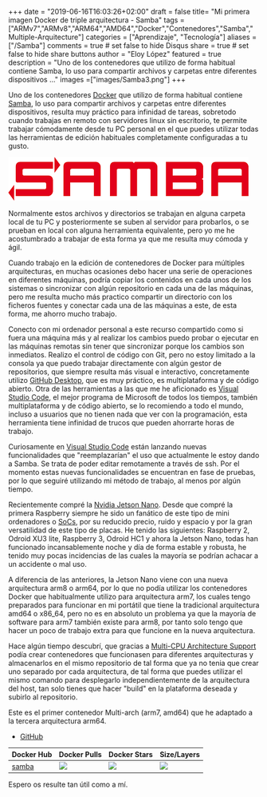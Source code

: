 +++
date = "2019-06-16T16:03:26+02:00"
draft = false
title= "Mi primera imagen Docker de triple arquitectura - Samba"
tags = ["ARMv7","ARMv8","ARM64","AMD64","Docker","Contenedores","Samba","Multiple-Arquitecture"]
categories = ["Aprendizaje", "Tecnología"]
aliases = ["/Samba"]
comments = true	# set false to hide Disqus
share = true	# set false to hide share buttons
author = "Eloy López"
featured = true
description = "Uno de los contenedores que utilizo de forma habitual contiene Samba, lo uso para compartir archivos y carpetas entre diferentes dispositivos ..."
images =["images/Samba3.png"]
+++

Uno de los contenedores [Docker](https://www.docker.com/) que utilizo de forma habitual contiene [Samba](https://es.wikipedia.org/wiki/Samba_(software)), lo uso para compartir archivos y carpetas entre diferentes dispositivos, resulta muy práctico para infinidad de tareas, sobretodo cuando trabajas en remoto con servidores linux sin escritorio, te permite trabajar cómodamente desde tu PC personal en el que puedes utilizar todas las herramientas de edición habituales completamente configuradas a tu gusto. 

[![Samba](images/Samba.png)](https://www.samba.org/)

Normalmente estos archivos y directorios se trabajan en alguna carpeta local de tu PC y posteriormente se suben al servidor para probarlos, o se prueban en local con alguna herramienta equivalente, pero yo me he acostumbrado a trabajar de esta forma ya que me resulta muy cómoda y ágil.

Cuando trabajo en la edición de contenedores de Docker para múltiples arquitecturas, en muchas ocasiones debo hacer una serie de operaciones en diferentes máquinas, podría copiar los contenidos en cada unos de los sistemas o sincronizar con algún repositorio en cada una de las máquinas, pero me resulta mucho más practico compartir un directorio con los ficheros fuentes y conectar cada una de las máquinas a este, de esta forma, me ahorro mucho trabajo.

Conecto con mi ordenador personal a este recurso compartido como si fuera una máquina más y al realizar los cambios puedo probar o ejecutar en las máquinas remotas sin tener que sincronizar porque los cambios son inmediatos. Realizo el control de código con Git, pero no estoy limitado a la consola ya que puedo trabajar directamente con algún gestor de repositorios, que siempre resulta más visual e interactivo, concretamente utilizo [GitHub Desktop](https://desktop.github.com/), que es muy práctico, es multiplataforma y de código abierto. Otra de las herramientas a las que me he aficionado es [Visual Studio Code](https://code.visualstudio.com/), el mejor programa de Microsoft de todos los tiempos, también multiplataforma y de código abierto, se lo recomiendo a todo el mundo, incluso a usuarios que no tienen nada que ver con la programación, esta herramienta tiene infinidad de trucos que pueden ahorrarte horas de trabajo.

Curiosamente en [Visual Studio Code](https://code.visualstudio.com/) están lanzando nuevas funcionalidades que "reemplazarían" el uso que actualmente le estoy dando a Samba. Se trata de poder editar remotamente a través de ssh.
Por el momento estas nuevas funcionalidades se encuentran en fase de pruebas, por lo que seguiré utilizando mi método de trabajo, al menos por algún tiempo.

Recientemente compré la [Nvidia Jetson Nano](https://www.nvidia.com/es-es/autonomous-machines/embedded-systems/jetson-nano/). Desde que compré la primera Raspberry siempre he sido un fanático de este tipo de mini ordenadores o [SoCs](https://es.wikipedia.org/wiki/System_on_a_chip), por su reducido precio, ruido y espacio y por la gran versatilidad de este tipo de placas. He tenido las siguientes: Raspberry 2, Odroid XU3 lite, Raspberry 3, Odroid HC1 y ahora la Jetson Nano, todas han funcionado incansablemente noche y día de forma estable y robusta, he tenido muy pocas incidencias de las cuales la mayoría se podrían achacar a un accidente o mal uso.

A diferencia de las anteriores, la Jetson Nano viene con una nueva arquitectura arm8 o arm64, por lo que no podía utilizar los contenedores Docker que habitualmente utilizo para arquitectura arm7, los cuales tengo preparados para funcionar en mi portátil que tiene la tradicional arquitectura amd64 o x86_64, pero no es en absoluto un problema ya que la mayoría de software para arm7 también existe para arm8, por tanto solo tengo que hacer un poco de trabajo extra para que funcione en la nueva arquitectura.

Hace algún tiempo descubrí, que gracias a [	Multi-CPU Architecture Support](https://docs.docker.com/docker-for-mac/multi-arch/) podía crear contenedores que funcionasen para diferentes arquitecturas y almacenarlos en el mismo repositorio de tal forma que ya no tenia que crear uno separado por cada arquitectura, de tal forma que puedes utilizar el mismo comando para desplegarlo independientemente de la arquitectura del host, tan solo tienes que hacer "build" en la plataforma deseada y subirlo al repositorio.

Este es el primer contenedor Multi-arch (arm7, amd64) que he adaptado a la tercera arquitectura arm64.

- [GitHub](https://github.com/DeftWork/samba)

| Docker Hub | Docker Pulls | Docker Stars | Size/Layers |
| --- | --- | --- | --- |
| [samba](https://hub.docker.com/r/elswork/samba "elswork/samba on Docker Hub") | [![](https://img.shields.io/docker/pulls/elswork/samba.svg)](https://hub.docker.com/r/elswork/samba "elswork/samba on Docker Hub") | [![](https://img.shields.io/docker/stars/elswork/samba.svg)](https://hub.docker.com/r/elswork/samba "elswork/samba on Docker Hub") | [![](https://images.microbadger.com/badges/image/elswork/samba.svg)](https://microbadger.com/images/elswork/samba "elswork/samba on microbadger.com") |

Espero os resulte tan útil como a mí.
